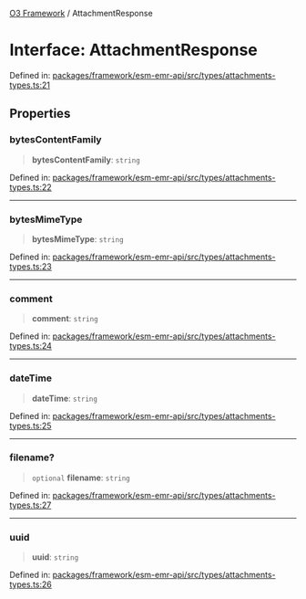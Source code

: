 [O3 Framework](../API.md) / AttachmentResponse

# Interface: AttachmentResponse

Defined in: [packages/framework/esm-emr-api/src/types/attachments-types.ts:21](https://github.com/UjjawalPrabhat/openmrs-esm-core/blob/main/packages/framework/esm-emr-api/src/types/attachments-types.ts#L21)

## Properties

### bytesContentFamily

> **bytesContentFamily**: `string`

Defined in: [packages/framework/esm-emr-api/src/types/attachments-types.ts:22](https://github.com/UjjawalPrabhat/openmrs-esm-core/blob/main/packages/framework/esm-emr-api/src/types/attachments-types.ts#L22)

***

### bytesMimeType

> **bytesMimeType**: `string`

Defined in: [packages/framework/esm-emr-api/src/types/attachments-types.ts:23](https://github.com/UjjawalPrabhat/openmrs-esm-core/blob/main/packages/framework/esm-emr-api/src/types/attachments-types.ts#L23)

***

### comment

> **comment**: `string`

Defined in: [packages/framework/esm-emr-api/src/types/attachments-types.ts:24](https://github.com/UjjawalPrabhat/openmrs-esm-core/blob/main/packages/framework/esm-emr-api/src/types/attachments-types.ts#L24)

***

### dateTime

> **dateTime**: `string`

Defined in: [packages/framework/esm-emr-api/src/types/attachments-types.ts:25](https://github.com/UjjawalPrabhat/openmrs-esm-core/blob/main/packages/framework/esm-emr-api/src/types/attachments-types.ts#L25)

***

### filename?

> `optional` **filename**: `string`

Defined in: [packages/framework/esm-emr-api/src/types/attachments-types.ts:27](https://github.com/UjjawalPrabhat/openmrs-esm-core/blob/main/packages/framework/esm-emr-api/src/types/attachments-types.ts#L27)

***

### uuid

> **uuid**: `string`

Defined in: [packages/framework/esm-emr-api/src/types/attachments-types.ts:26](https://github.com/UjjawalPrabhat/openmrs-esm-core/blob/main/packages/framework/esm-emr-api/src/types/attachments-types.ts#L26)
